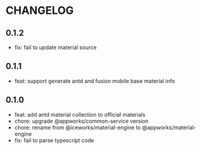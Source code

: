 # CHANGELOG

## 0.1.2

- fix: fail to update material source

## 0.1.1

- feat: support generate antd and fusion mobile base material info

## 0.1.0

- feat: add antd material collection to official materials
- chore: upgrade @appworks/common-service version
- chore: rename from @iceworks/material-engine to @appworks/material-engine
- fix: fail to parse typescript code
